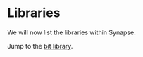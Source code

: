 # Libraries

We will now list the libraries within Synapse.

Jump to the [bit library](./bit_lib.md).
